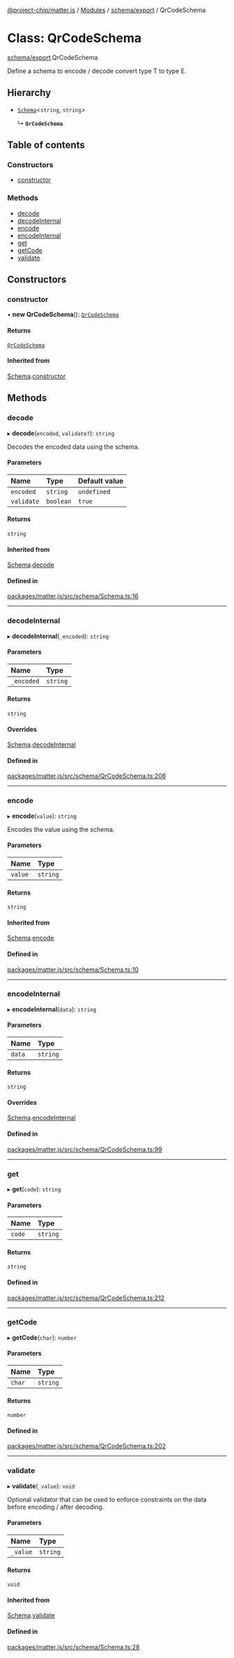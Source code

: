[@project-chip/matter.js](../README.md) / [Modules](../modules.md) / [schema/export](../modules/schema_export.md) / QrCodeSchema

# Class: QrCodeSchema

[schema/export](../modules/schema_export.md).QrCodeSchema

Define a schema to encode / decode convert type T to type E.

## Hierarchy

- [`Schema`](schema_export.Schema.md)\<`string`, `string`\>

  ↳ **`QrCodeSchema`**

## Table of contents

### Constructors

- [constructor](schema_export.QrCodeSchema.md#constructor)

### Methods

- [decode](schema_export.QrCodeSchema.md#decode)
- [decodeInternal](schema_export.QrCodeSchema.md#decodeinternal)
- [encode](schema_export.QrCodeSchema.md#encode)
- [encodeInternal](schema_export.QrCodeSchema.md#encodeinternal)
- [get](schema_export.QrCodeSchema.md#get)
- [getCode](schema_export.QrCodeSchema.md#getcode)
- [validate](schema_export.QrCodeSchema.md#validate)

## Constructors

### constructor

• **new QrCodeSchema**(): [`QrCodeSchema`](schema_export.QrCodeSchema.md)

#### Returns

[`QrCodeSchema`](schema_export.QrCodeSchema.md)

#### Inherited from

[Schema](schema_export.Schema.md).[constructor](schema_export.Schema.md#constructor)

## Methods

### decode

▸ **decode**(`encoded`, `validate?`): `string`

Decodes the encoded data using the schema.

#### Parameters

| Name | Type | Default value |
| :------ | :------ | :------ |
| `encoded` | `string` | `undefined` |
| `validate` | `boolean` | `true` |

#### Returns

`string`

#### Inherited from

[Schema](schema_export.Schema.md).[decode](schema_export.Schema.md#decode)

#### Defined in

[packages/matter.js/src/schema/Schema.ts:16](https://github.com/project-chip/matter.js/blob/904d0c9b952b91f28a21803759c5e5c66ee4d272/packages/matter.js/src/schema/Schema.ts#L16)

___

### decodeInternal

▸ **decodeInternal**(`_encoded`): `string`

#### Parameters

| Name | Type |
| :------ | :------ |
| `_encoded` | `string` |

#### Returns

`string`

#### Overrides

[Schema](schema_export.Schema.md).[decodeInternal](schema_export.Schema.md#decodeinternal)

#### Defined in

[packages/matter.js/src/schema/QrCodeSchema.ts:208](https://github.com/project-chip/matter.js/blob/904d0c9b952b91f28a21803759c5e5c66ee4d272/packages/matter.js/src/schema/QrCodeSchema.ts#L208)

___

### encode

▸ **encode**(`value`): `string`

Encodes the value using the schema.

#### Parameters

| Name | Type |
| :------ | :------ |
| `value` | `string` |

#### Returns

`string`

#### Inherited from

[Schema](schema_export.Schema.md).[encode](schema_export.Schema.md#encode)

#### Defined in

[packages/matter.js/src/schema/Schema.ts:10](https://github.com/project-chip/matter.js/blob/904d0c9b952b91f28a21803759c5e5c66ee4d272/packages/matter.js/src/schema/Schema.ts#L10)

___

### encodeInternal

▸ **encodeInternal**(`data`): `string`

#### Parameters

| Name | Type |
| :------ | :------ |
| `data` | `string` |

#### Returns

`string`

#### Overrides

[Schema](schema_export.Schema.md).[encodeInternal](schema_export.Schema.md#encodeinternal)

#### Defined in

[packages/matter.js/src/schema/QrCodeSchema.ts:99](https://github.com/project-chip/matter.js/blob/904d0c9b952b91f28a21803759c5e5c66ee4d272/packages/matter.js/src/schema/QrCodeSchema.ts#L99)

___

### get

▸ **get**(`code`): `string`

#### Parameters

| Name | Type |
| :------ | :------ |
| `code` | `string` |

#### Returns

`string`

#### Defined in

[packages/matter.js/src/schema/QrCodeSchema.ts:212](https://github.com/project-chip/matter.js/blob/904d0c9b952b91f28a21803759c5e5c66ee4d272/packages/matter.js/src/schema/QrCodeSchema.ts#L212)

___

### getCode

▸ **getCode**(`char`): `number`

#### Parameters

| Name | Type |
| :------ | :------ |
| `char` | `string` |

#### Returns

`number`

#### Defined in

[packages/matter.js/src/schema/QrCodeSchema.ts:202](https://github.com/project-chip/matter.js/blob/904d0c9b952b91f28a21803759c5e5c66ee4d272/packages/matter.js/src/schema/QrCodeSchema.ts#L202)

___

### validate

▸ **validate**(`_value`): `void`

Optional validator that can be used to enforce constraints on the data before encoding / after decoding.

#### Parameters

| Name | Type |
| :------ | :------ |
| `_value` | `string` |

#### Returns

`void`

#### Inherited from

[Schema](schema_export.Schema.md).[validate](schema_export.Schema.md#validate)

#### Defined in

[packages/matter.js/src/schema/Schema.ts:28](https://github.com/project-chip/matter.js/blob/904d0c9b952b91f28a21803759c5e5c66ee4d272/packages/matter.js/src/schema/Schema.ts#L28)
